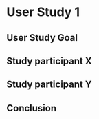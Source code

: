 # User Study 1

## User Study Goal



## Study participant X



## Study participant Y



## Conclusion


